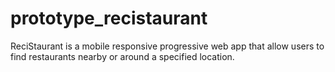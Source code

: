 # prototype_recistaurant
ReciStaurant is a mobile responsive progressive web app that allow users to find restaurants nearby or around a specified location.
